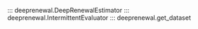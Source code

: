 ::: deeprenewal.DeepRenewalEstimator
::: deeprenewal.IntermittentEvaluator
::: deeprenewal.get_dataset